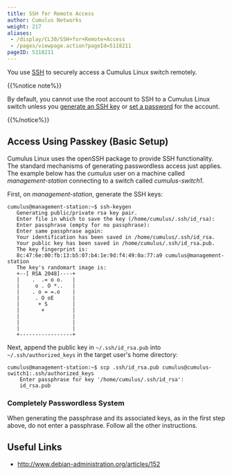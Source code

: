 ```yaml
---
title: SSH for Remote Access
author: Cumulus Networks
weight: 217
aliases:
 - /display/CL30/SSH+for+Remote+Access
 - /pages/viewpage.action?pageId=5118211
pageID: 5118211
---
```

You use [SSH](http://en.wikipedia.org/wiki/Secure_Shell) to securely
access a Cumulus Linux switch remotely.

{{%notice note%}}

By default, you cannot use the root account to SSH to a Cumulus Linux
switch unless you [generate an SSH key](/cumulus-linux-30/System-Management/Authentication-Authorization-and-Accounting/User-Accounts/#span-id-src-5118212-useraccounts-ssh-key-class-confluence-anchor-link-span-generating-an-ssh-key-for-the-root-account-span) or [set a password](/cumulus-linux-30/System-Management/Authentication-Authorization-and-Accounting/User-Accounts/#span-id-src-5118212-useraccounts-root-passwd-class-confluence-anchor-link-span-setting-the-root-user-password-span) for
the account.

{{%/notice%}}

## Access Using Passkey (Basic Setup)</span>

Cumulus Linux uses the openSSH package to provide SSH functionality. The
standard mechanisms of generating passwordless access just applies. The
example below has the *cumulus* user on a machine called
*management-station* connecting to a switch called *cumulus-switch1*.

First, on *management-station*, generate the SSH keys:

    cumulus@management-station:~$ ssh-keygen
       Generating public/private rsa key pair.
       Enter file in which to save the key (/home/cumulus/.ssh/id_rsa):
       Enter passphrase (empty for no passphrase):
       Enter same passphrase again:
       Your identification has been saved in /home/cumulus/.ssh/id_rsa.
       Your public key has been saved in /home/cumulus/.ssh/id_rsa.pub.
       The key fingerprint is:
       8c:47:6e:00:fb:13:b5:07:b4:1e:9d:f4:49:0a:77:a9 cumulus@management-station
       The key's randomart image is:
       +--[ RSA 2048]----+
       |    .  .= o o.   |
       |     o . O *..   |
       |    . o = =.o    |
       |     . O oE      |
       |      + S        |
       |       +         |
       |                 |
       |                 |
       |                 |
       +-----------------+

Next, append the public key in `~/.ssh/id_rsa.pub` into
`~/.ssh/authorized_keys` in the target user's home directory:

    cumulus@management-station:~$ scp .ssh/id_rsa.pub cumulus@cumulus-switch1:.ssh/authorized_keys
        Enter passphrase for key '/home/cumulus/.ssh/id_rsa':
        id_rsa.pub

### Completely Passwordless System</span>

When generating the passphrase and its associated keys, as in the first
step above, do not enter a passphrase. Follow all the other
instructions.

## Useful Links</span>

  - <http://www.debian-administration.org/articles/152>

